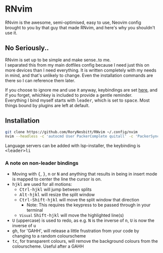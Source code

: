 # RNvim

RNvim is the awesome, semi-optimised, easy to use, Neovim config brought to you
by that guy that made RNvim, and here's why you shouldn't use it.

## No Seriously..

RNvim is set up to be simple and make sense..to me.  
I separated this from my main dotfiles config because I need just this on more
devices than I need everything. It is written completely with my needs in mind,
and that's unlikely to change. Even the installation commands are there so I can
reference them later.

If you choose to ignore me and use it anyway, keybindings are set
[here](lua/keybindings.lua), and if you forget, whichkey is included to provide
a gentle reminder.  
Everything I bind myself starts with <kbd>leader</kbd>, which is set to <kbd>space</kbd>. Most things
bound by plugins are left at default.

## Installation

```sh
git clone https://github.com/RoryNesbitt/RNvim ~/.config/nvim
nvim --headless -c 'autocmd User PackerComplete quitall' -c 'PackerSync'
```
Language servers can be added with lsp-installer, the keybinding is
<kbd>\<leader\>li</kbd>

### A note on non-leader bindings

- Moving with <kbd>{</kbd>, <kbd>}</kbd>, <kbd>n</kbd> or <kbd>N</kbd> and
anything that results in being in insert mode is mapped to center the line the
cursor is on.
- <kbd>hjkl</kbd> are used for all motions:
  - <kbd>Ctrl-hjkl</kbd> will jump between splits
  - <kbd>Alt-hjkl</kbd> will resize the split window
  - <kbd>Ctrl-Shift-hjkl</kbd> will move the split window that direction
    - Note: This requires the keypress to be passed through in your terminal
  - `Visual` <kbd>Shift-hjkl</kbd> will move the highlighted line(s)
- <kbd>U</kbd> (uppercase) is used to redo, as e.g. <kbd>N</kbd> is the inverse
of <kbd>n</kbd>, <kbd>U</kbd> is now the inverse of <kbd>u</kbd>
- <kbd>gh</kbd>, for 'GAHH', will release a little frustration from your code by
  changing to a random colourscheme
- <kbd>tc</kbd>, for transparent colours, will remove the background colours
  from the colourscheme. Useful after a GAHH
